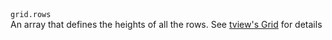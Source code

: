 <tr>
    <td>
        <code>grid.rows</code>
        <br />
        An array that defines the heights of all the rows.
    </td>
    <td>See <a href="https://github.com/rivo/tview/wiki/Grid">tview's Grid</a> for details</td>
  </tr>